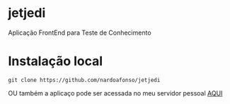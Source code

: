 # jetjedi
Aplicação FrontEnd para Teste de Conhecimento


# Instalação local 

```
git clone https://github.com/nardoafonso/jetjedi
```

OU também a aplicaço pode ser acessada no meu servidor pessoal [AQUI](http://aedi.ufpa.br/~leonardo/jetjedi)



